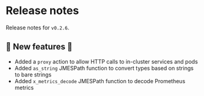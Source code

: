 # Release notes

Release notes for `v0.2.6`.

## 💫 New features 💫

- Added a `proxy` action to allow HTTP calls to in-cluster services and pods
- Added `as_string` JMESPath function to convert types based on strings to bare strings
- Added `x_metrics_decode` JMESPath function to decode Prometheus metrics
